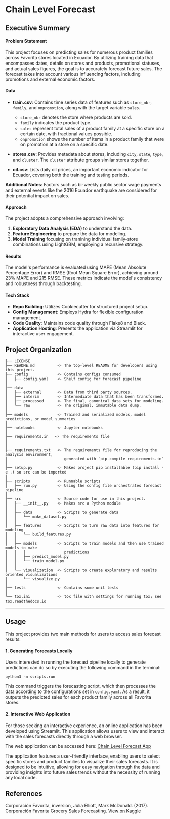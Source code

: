 Chain Level Forecast
==============================

Executive Summary
------------

#### Problem Statement
This project focuses on predicting sales for numerous product families across Favorita stores located in Ecuador. By utilizing training data that encompasses dates, details on stores and products, promotional statuses, and actual sales figures, the goal is to accurately forecast future sales. The forecast takes into account various influencing factors, including promotions and external economic factors.

#### Data
- **train.csv**: Contains time series data of features such as `store_nbr`, `family`, and `onpromotion`, along with the target variable `sales`.
  - `store_nbr` denotes the store where products are sold.
  - `family` indicates the product type.
  - `sales` represent total sales of a product family at a specific store on a certain date, with fractional values possible.
  - `onpromotion` shows the number of items in a product family that were on promotion at a store on a specific date.

- **stores.csv**: Provides metadata about stores, including `city`, `state`, `type`, and `cluster`. The `cluster` attribute groups similar stores together.

- **oil.csv**: Lists daily oil prices, an important economic indicator for Ecuador, covering both the training and testing periods.

**Additional Notes**: Factors such as bi-weekly public sector wage payments and external events like the 2016 Ecuador earthquake are considered for their potential impact on sales.

#### Approach
The project adopts a comprehensive approach involving:
1. **Exploratory Data Analysis (EDA)** to understand the data.
2. **Feature Engineering** to prepare the data for modeling.
3. **Model Training** focusing on tranining individual family-store combinations using LightGBM, employing a recursive strategy.

#### Results
The model's performance is evaluated using MAPE (Mean Absolute Percentage Error) and RMSE (Root Mean Square Error), achieving around 23% MAPE and 215 RMSE. These metrics indicate the model's consistency and robustness through backtesting.

#### Tech Stack
- **Repo Building**: Utilizes Cookiecutter for structured project setup.
- **Config Management**: Employs Hydra for flexible configuration management.
- **Code Quality**: Maintains code quality through Flake8 and Black.
- **Application Hosting**: Presents the application via Streamlit for interactive user engagement.


Project Organization
------------

    ├── LICENSE
    ├── README.md          <- The top-level README for developers using this project.
    ├── config             <- Contains configs consumed
    │   ├── config.yaml    <- Shelf config for forecast pipeline 
    │
    ├── data
    │   ├── external       <- Data from third party sources.
    │   ├── interim        <- Intermediate data that has been transformed.
    │   ├── processed      <- The final, canonical data sets for modeling.
    │   └── raw            <- The original, immutable data dump.
    │ 
    ├── models             <- Trained and serialized models, model predictions, or model summaries
    │
    ├── notebooks          <- Jupyter notebooks
    │
    ├── requirements.in   <- The requirements file
    │                         
    │
    ├── requirements.txt   <- The requirements file for reproducing the analysis environment,
    │                         generated with `pip-compile requirements.in`
    │
    ├── setup.py           <- Makes project pip installable (pip install -e .) so src can be imported
    │
    ├── scripts            <- Runnable scripts
    │   ├── run.py         <- Using the config file orchestrates forecast pipeline 
    │
    ├── src                <- Source code for use in this project.
    │   ├── __init__.py    <- Makes src a Python module
    │   │
    │   ├── data           <- Scripts to generate data
    │   │   └── make_dataset.py
    │   │
    │   ├── features       <- Scripts to turn raw data into features for modeling
    │   │   └── build_features.py
    │   │
    │   ├── models         <- Scripts to train models and then use trained models to make
    │   │   │                 predictions
    │   │   ├── predict_model.py
    │   │   └── train_model.py
    │   │
    │   └── visualization  <- Scripts to create exploratory and results oriented visualizations
    │       └── visualize.py
    │
    ├── tests              <- Contains some unit tests
    │
    └── tox.ini            <- tox file with settings for running tox; see tox.readthedocs.io


--------

Usage
------------
This project provides two main methods for users to access sales forecast results:

#### 1. Generating Forecasts Locally
Users interested in running the forecast pipeline locally to generate predictions can do so by executing the following command in the terminal:

`python3 -m scripts.run`

This command triggers the forecasting script, which then processes the data according to the configurations set in `config.yaml`. As a result, it outputs the predicted sales for each product family across all Favorita stores.

#### 2. Interactive Web Application
For those seeking an interactive experience, an online application has been developed using Streamlit. This application allows users to view and interact with the sales forecasts directly through a web browser.

The web application can be accessed here: [Chain Level Forecast App](https://chainlevelforecast.streamlit.app)

The application features a user-friendly interface, enabling users to select specific stores and product families to visualize their sales forecasts. It is designed to be intuitive, allowing for easy navigation through the data and providing insights into future sales trends without the necessity of running any local code.

References
------------
Corporación Favorita, inversion, Julia Elliott, Mark McDonald. (2017). Corporación Favorita Grocery Sales Forecasting. [View on Kaggle](https://kaggle.com/competitions/favorita-grocery-sales-forecasting)
